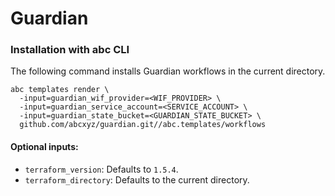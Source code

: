 # Guardian

### Installation with abc CLI

The following command installs Guardian workflows in the current directory.

```shell
abc templates render \
  -input=guardian_wif_provider=<WIF_PROVIDER> \
  -input=guardian_service_account=<SERVICE_ACCOUNT> \
  -input=guardian_state_bucket=<GUARDIAN_STATE_BUCKET> \
  github.com/abcxyz/guardian.git//abc.templates/workflows
```

#### Optional inputs:
- `terraform_version`: Defaults to `1.5.4`.
- `terraform_directory`: Defaults to the current directory.
